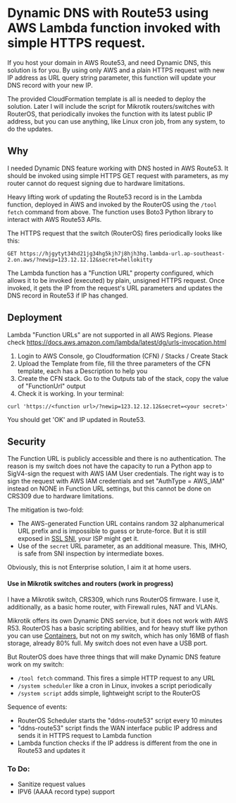 # Dynamic DNS with Route53 using AWS Lambda function invoked with simple HTTPS request.

If you host your domain in AWS Route53, and need Dynamic DNS, this solution is for you. By using only AWS and a plain HTTPS request with new IP address as URL query string parameter, this function will update your DNS record with your new IP.

The provided CloudFormation template is all is needed to deploy the solution. Later I will include the script for Mikrotik routers/switches with RouterOS, that periodically invokes the function with its latest public IP address, but you can use anything, like Linux cron job, from any system, to do the updates. 

## Why

I needed Dynamic DNS feature working with DNS hosted in AWS Route53. It should be invoked using simple HTTPS GET request with parameters, as my router cannot do request signing due to hardware limitations.

Heavy lifting work of updating the Route53 record is in the Lambda function, deployed in AWS and invoked by the RouterOS using the `/tool fetch` command from above. The function uses Boto3 Python library to interact with AWS Route53 APIs.

The HTTPS request that the switch (RouterOS) fires periodically looks like this:

`GET https://hjgytyt34hd21jg34hg5kjh7j8hjh3hg.lambda-url.ap-southeast-2.on.aws/?newip=123.12.12.12&secret=hellokitty`

The Lambda function has a "Function URL" property configured, which allows it to be invoked (executed) by plain, unsigned HTTPS request. Once invoked, it gets the IP from the request's URL parameters and updates the DNS record in Route53 if IP has changed.



## Deployment

Lambda "Function URLs" are not supported in all AWS Regions. Please check https://docs.aws.amazon.com/lambda/latest/dg/urls-invocation.html

1. Login to AWS Console, go Cloudformation (CFN) / Stacks / Create Stack
2. Upload the Template from file, fill the three parameters of the CFN template, each has a Description to help you
3. Create the CFN stack. Go to the Outputs tab of the stack, copy the value of "FunctionUrl" output
4. Check it is working. In your terminal:

`curl 'https://<function url>/?newip=123.12.12.12&secret=<your secret>'`

You should get 'OK' and IP updated in Route53. 

## Security

The Function URL is publicly accessible and there is no authentication. The reason is my switch does not have the capacity to run a Python app to SigV4-sign the request with AWS IAM User credentials. The right way is to sign the request with AWS IAM credentials and set "AuthType = AWS_IAM" instead on NONE in Function URL settings, but this cannot be done on CRS309 due to hardware limitations.

The mitigation is two-fold:
* The AWS-generated Function URL contains random 32 alphanumerical URL prefix and is impossible to guess or brute-force. But it is still exposed in [SSL SNI](https://en.wikipedia.org/wiki/Server_Name_Indication), your ISP might get it.
* Use of the `secret` URL parameter, as an additional measure. This, IMHO, is safe from SNI inspection by intermediate boxes.

Obviously, this is not Enterprise solution, I aim it at home users.


#### Use in Mikrotik switches and routers (work in progress)

I have a Mikrotik switch, CRS309, which runs RouterOS firmware. I use it, additionally, as a basic home router, with Firewall rules, NAT and VLANs.

Mikrotik offers its own Dynamic DNS service, but it does not work with AWS R53. RouterOS has a basic scripting abilities, and for heavy stuff like python you can use [Containers](https://help.mikrotik.com/docs/spaces/ROS/pages/84901929/Container), but not on my switch, which has only 16MB of flash storage, already 80% full. My switch does not even have a USB port.

But RouterOS does have three things that will make Dynamic DNS feature work on my switch:
* `/tool fetch` command. This fires a simple HTTP request to any URL
* `/system scheduler` like a cron in Linux, invokes a script periodically
* `/system script` adds simple, lightweight script to the RouterOS

Sequence of events:
* RouterOS Scheduler starts the "ddns-route53" script every 10 minutes
* "ddns-route53" script finds the WAN interface public IP address and sends it in HTTPS request to Lambda function
* Lambda function checks if the IP address is different from the one in Route53 and updates it



### To Do:
* Sanitize request values 
* IPV6 (AAAA record type) support

